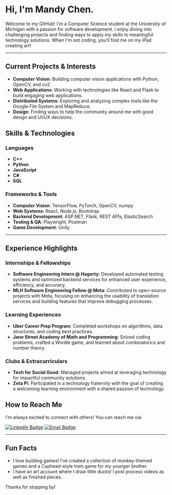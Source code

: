 # Hi, I'm Mandy Chen.

Welcome to my GitHub! I'm a Computer Science student at the University of Michigan with a passion for software development. I enjoy diving into challenging projects and finding ways to apply my skills to meaningful technology solutions. When I'm not coding, you'll find me on my iPad creating art!

---

## Current Projects & Interests
- **Computer Vision**: Building computer vision applications with Python, OpenCV, and cv2.
- **Web Applications**: Working with technologies like React and Flask to build engaging web applications.
- **Distributed Systems**: Exploring and analyzing complex tools like the Google File System and MapReduce.
- **Design**: Finding ways to help the community around me with good design and UI/UX decisions.

## Skills & Technologies
### Languages
- **C++**  
- **Python**
- **JavaScript**
- **C#**
- **SQL**

### Frameworks & Tools
- **Computer Vision**: TensorFlow, PyTorch, OpenCV, numpy
- **Web Systems**: React, Node.js, Bootstrap
- **Backend Development**: ASP.NET, Flask, REST APIs, ElasticSearch
- **Testing & QA**: Playwright, Postman
- **Game Development**: Unity

---

## Experience Highlights
### Internships & Fellowships
- **Software Engineering Intern @ Hagerty**: Developed automated testing systems and optimized backend services for enhanced user experience, efficiency, and accuracy.
- **MLH Software Engineering Fellow @ Meta**: Contributed to open-source projects with Meta, focusing on enhancing the usability of translation services and building features that improve debugging processes.

### Learning Experiences
- **Uber Career Prep Program**: Completed workshops on algorithms, data structures, and coding best practices.
- **Jane Street Academy of Math and Programming**: Solved coding problems, crafted a Wordle game, and learned about combinatorics and number theory.

### Clubs & Extracurriculars
- **Tech for Social Good**: Managed projects aimed at leveraging technology for impactful community solutions.
- **Zeta Pi**: Participated in a technology fraternity with the goal of creating a welcoming learning environment with a shared passion of technology.

## How to Reach Me
I'm always excited to connect with others! You can reach me via:  
  
[![LinkedIn Badge](https://img.shields.io/badge/LinkedIn-Connect-blue?style=flat&logo=linkedin)](https://www.linkedin.com/in/mandy-chen06/)
[![Email Badge](https://img.shields.io/badge/Email-Contact%20Me-red?style=flat&logo=gmail)](mailto:mandyschen06@gmail.com)

---

## Fun Facts
- I love building games! I’ve created a collection of monkey-themed games and a Cuphead-style train game for my younger brother.
- I have an art account where I draw little ducks! I post process videos as well as finished pieces.

Thanks for stopping by!
